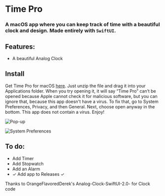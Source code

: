 # Time Pro
### A macOS app where you can keep track of time with a beautiful clock and design. Made entirely with `SwiftUI`.

## Features:
* A beautiful Analog Clock

Install
-
Get Time Pro for macOS [here](https://github.com/savagegod22/Time-Pro/releases/download/v1.1/Time-Pro-v1.1.zip). Just unzip the file and drag it into your Applications folder.
When you try opening it, it will say “Time Pro” can’t be opened because Apple cannot check it for malicious software, but you can ignore that, because this app doesn't have a virus. To fix that, go to System Preferences, Privacy, and then General. Next, choose open anyway in the bottom. This app does not contain a virus. Enjoy!

![Pop-up](https://github.com/savagegod22/Time-Pro/blob/main/Images-For-Time-Pro/Screen%20Shot%202020-10-09%20at%205.51.27%20PM.png)

![System Preferences](https://github.com/savagegod22/Time-Pro/blob/main/Images-For-Time-Pro/Screen%20Shot%202020-10-09%20at%205.55.25%20PM.png)

## To do:
* Add Timer
* Add Stopwatch
* Add an Alarm
* ✓ Add app to Releases ✓

Thanks to OrangeFlavoredDerek's Analog-Clock-SwiftUI-2.0- for Clock code